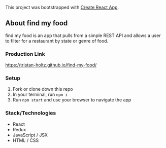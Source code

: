 This project was bootstrapped with [Create React App](https://github.com/facebook/create-react-app).

## About find my food

find my food is an app that pulls from a simple REST API and allows a user to filter for a restaurant by state or genre of food.

### Production Link

https://tristan-holtz.github.io/find-my-food/

### Setup

1. Fork or clone down this repo
1. In your terminal, run `npm i`
1. Run `npm start` and use your browser to navigate the app

### Stack/Technologies

- React
- Redux
- JavaScript / JSX
- HTML / CSS
